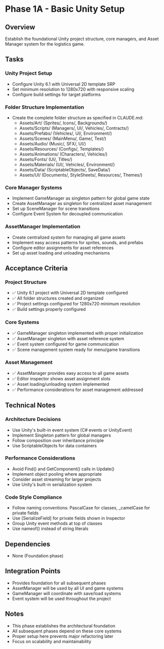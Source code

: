 # Phase 1A - Basic Unity Setup

## Overview
Establish the foundational Unity project structure, core managers, and Asset Manager system for the logistics game.

## Tasks

### Unity Project Setup
- Configure Unity 6.1 with Universal 2D template SRP
- Set minimum resolution to 1280x720 with responsive scaling
- Configure build settings for target platforms

### Folder Structure Implementation
- Create the complete folder structure as specified in CLAUDE.md:
  - Assets/Art/ (Sprites/, Icons/, Backgrounds/)
  - Assets/Scripts/ (Managers/, UI/, Vehicles/, Contracts/)
  - Assets/Prefabs/ (Vehicles/, UI/, Environment/)
  - Assets/Scenes/ (MainMenu/, Game/, Test/)
  - Assets/Audio/ (Music/, SFX/, UI/)
  - Assets/Resources/ (Configs/, Templates/)
  - Assets/Animations/ (Characters/, Vehicles/)
  - Assets/Fonts/ (UI/, Titles/)
  - Assets/Materials/ (UI/, Vehicles/, Environment/)
  - Assets/Data/ (ScriptableObjects/, SaveData/)
  - Assets/UI/ (Documents/, StyleSheets/, Resources/, Themes/)

### Core Manager Systems
- Implement GameManager as singleton pattern for global game state
- Create AssetManager as singleton for centralized asset management
- Set up SceneManager for scene transitions
- Configure Event System for decoupled communication

### AssetManager Implementation
- Create centralized system for managing all game assets
- Implement easy access patterns for sprites, sounds, and prefabs
- Configure editor assignments for asset references
- Set up asset loading and unloading mechanisms

## Acceptance Criteria

### Project Structure
- ✅ Unity 6.1 project with Universal 2D template configured
- ✅ All folder structures created and organized
- ✅ Project settings configured for 1280x720 minimum resolution
- ✅ Build settings properly configured

### Core Systems
- ✅ GameManager singleton implemented with proper initialization
- ✅ AssetManager singleton with asset reference system
- ✅ Event system configured for game communication
- ✅ Scene management system ready for menu/game transitions

### Asset Management
- ✅ AssetManager provides easy access to all game assets
- ✅ Editor inspector shows asset assignment slots
- ✅ Asset loading/unloading system implemented
- ✅ Performance considerations for asset management addressed

## Technical Notes

### Architecture Decisions
- Use Unity's built-in event system (C# events or UnityEvent)
- Implement Singleton pattern for global managers
- Follow composition over inheritance principle
- Use ScriptableObjects for data containers

### Performance Considerations
- Avoid Find() and GetComponent() calls in Update()
- Implement object pooling where appropriate
- Consider asset streaming for larger projects
- Use Unity's built-in serialization system

### Code Style Compliance
- Follow naming conventions: PascalCase for classes, _camelCase for private fields
- Use [SerializeField] for private fields shown in Inspector
- Group Unity event methods at top of classes
- Use nameof() instead of string literals

## Dependencies
- None (Foundation phase)

## Integration Points
- Provides foundation for all subsequent phases
- AssetManager will be used by all UI and game systems
- GameManager will coordinate with save/load systems
- Event system will be used throughout the project

## Notes
- This phase establishes the architectural foundation
- All subsequent phases depend on these core systems
- Proper setup here prevents major refactoring later
- Focus on scalability and maintainability